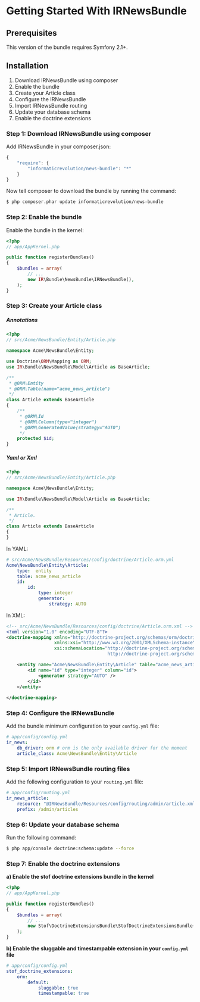 Getting Started With IRNewsBundle
=================================

## Prerequisites

This version of the bundle requires Symfony 2.1+.

## Installation

1. Download IRNewsBundle using composer
2. Enable the bundle
3. Create your Article class
4. Configure the IRNewsBundle
5. Import IRNewsBundle routing
6. Update your database schema
7. Enable the doctrine extensions

### Step 1: Download IRNewsBundle using composer

Add IRNewsBundle in your composer.json:

``` js
{
    "require": {
        "informaticrevolution/news-bundle": "*"
    }
}
```

Now tell composer to download the bundle by running the command:

``` bash
$ php composer.phar update informaticrevolution/news-bundle
```

### Step 2: Enable the bundle

Enable the bundle in the kernel:

``` php
<?php
// app/AppKernel.php

public function registerBundles()
{
    $bundles = array(
        // ...
        new IR\Bundle\NewsBundle\IRNewsBundle(),
    );
}
```

### Step 3: Create your Article class

##### Annotations

``` php
<?php
// src/Acme/NewsBundle/Entity/Article.php

namespace Acme\NewsBundle\Entity;

use Doctrine\ORM\Mapping as ORM;
use IR\Bundle\NewsBundle\Model\Article as BaseArticle;

/**
 * @ORM\Entity
 * @ORM\Table(name="acme_news_article")
 */
class Article extends BaseArticle
{
    /**
     * @ORM\Id
     * @ORM\Column(type="integer")
     * @ORM\GeneratedValue(strategy="AUTO")
     */
    protected $id;
}
```

##### Yaml or Xml

``` php
<?php
// src/Acme/NewsBundle/Entity/Article.php

namespace Acme\NewsBundle\Entity;

use IR\Bundle\NewsBundle\Model\Article as BaseArticle;

/**
 * Article.
 */
class Article extends BaseArticle
{
}
```

In YAML:

``` yaml
# src/Acme/NewsBundle/Resources/config/doctrine/Article.orm.yml
Acme\NewsBundle\Entity\Article:
    type:  entity
    table: acme_news_article
    id:
        id:
            type: integer
            generator:
                strategy: AUTO          
```

In XML:

``` xml
<!-- src/Acme/NewsBundle/Resources/config/doctrine/Article.orm.xml -->
<?xml version="1.0" encoding="UTF-8"?>
<doctrine-mapping xmlns="http://doctrine-project.org/schemas/orm/doctrine-mapping"
                  xmlns:xsi="http://www.w3.org/2001/XMLSchema-instance"
                  xsi:schemaLocation="http://doctrine-project.org/schemas/orm/doctrine-mapping
                                      http://doctrine-project.org/schemas/orm/doctrine-mapping.xsd">

    <entity name="Acme\NewsBundle\Entity\Article" table="acme_news_article">
        <id name="id" type="integer" column="id">
            <generator strategy="AUTO" />
        </id> 
    </entity>
    
</doctrine-mapping>
```

### Step 4: Configure the IRNewsBundle

Add the bundle minimum configuration to your `config.yml` file:

``` yaml
# app/config/config.yml
ir_news:
    db_driver: orm # orm is the only available driver for the moment 
    article_class: Acme\NewsBundle\Entity\Article
```

### Step 5: Import IRNewsBundle routing files

Add the following configuration to your `routing.yml` file:

``` yaml
# app/config/routing.yml
ir_news_article:
    resource: "@IRNewsBundle/Resources/config/routing/admin/article.xml"
    prefix: /admin/articles
```

### Step 6: Update your database schema

Run the following command:

``` bash
$ php app/console doctrine:schema:update --force
```

### Step 7: Enable the doctrine extensions

**a) Enable the stof doctrine extensions bundle in the kernel**

``` php
<?php
// app/AppKernel.php

public function registerBundles()
{
    $bundles = array(
        // ...
        new Stof\DoctrineExtensionsBundle\StofDoctrineExtensionsBundle(),
    );
}
```

**b) Enable the sluggable and timestampable extension in your `config.yml` file**

``` yaml
# app/config/config.yml
stof_doctrine_extensions:
    orm:
        default:
            sluggable: true
            timestampable: true